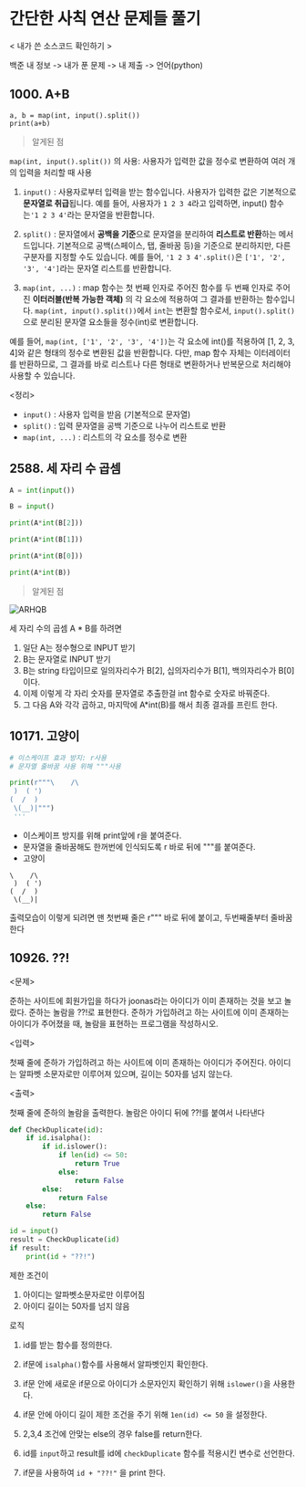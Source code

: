# 간단한 사칙 연산 문제들 풀기

< 내가 쓴 소스코드 확인하기 >

백준 내 정보 -> 내가 푼 문제 -> 내 제출 -> 언어(python) 


## 1000. A+B
```
a, b = map(int, input().split())
print(a+b)
```

>  알게된 점 

`map(int, input().split())` 의 사용: 사용자가 입력한 값을 정수로 변환하여 여러 개의 입력을 처리할 때 사용

1. `input()`
: 사용자로부터 입력을 받는 함수입니다. 사용자가 입력한 값은 기본적으로 **문자열로 취급**됩니다.
예를 들어, 사용자가 `1 2 3 4`라고 입력하면, input() 함수는`'1 2 3 4'`라는 문자열을 반환합니다.

2. `split()`
: 문자열에서 **공백을 기준**으로 문자열을 분리하여 **리스트로 반환**하는 메서드입니다. 기본적으로 공백(스페이스, 탭, 줄바꿈 등)을 기준으로 분리하지만, 다른 구분자를 지정할 수도 있습니다.
예를 들어, `'1 2 3 4'.split()`은 `['1', '2', '3', '4']`라는 문자열 리스트를 반환합니다.

3. `map(int, ...)`
: map 함수는 첫 번째 인자로 주어진 함수를 두 번째 인자로 주어진 **이터러블(반복 가능한 객체)** 의 각 요소에 적용하여 그 결과를 반환하는 함수입니다.
`map(int, input().split())`에서 `int`는 변환할 함수로서, `input().split()`으로 분리된 문자열 요소들을 정수(int)로 변환합니다.

예를 들어, `map(int, ['1', '2', '3', '4'])`는 각 요소에 int()를 적용하여 [1, 2, 3, 4]와 같은 형태의 정수로 변환된 값을 반환합니다.
다만, map 함수 자체는 이터레이터를 반환하므로, 그 결과를 바로 리스트나 다른 형태로 변환하거나 반복문으로 처리해야 사용할 수 있습니다.

<정리>
- `input()` : 사용자 입력을 받음 (기본적으로 문자열)
- `split()` : 입력 문자열을 공백 기준으로 나누어 리스트로 반환
- `map(int, ...)` : 리스트의 각 요소를 정수로 변환


## 2588. 세 자리 수 곱셈

```python
A = int(input())

B = input()

print(A*int(B[2]))

print(A*int(B[1]))

print(A*int(B[0]))

print(A*int(B))
```

> 알게된 점


![ARHQB](../IMG/백준1.png) 


세 자리 수의 곱셈 A * B를 하려면 

1. 일단 A는 정수형으로 INPUT 받기
2. B는 문자열로 INPUT 받기
3. B는 string 타입이므로 일의자리수가 B[2], 십의자리수가 B[1], 백의자리수가 B[0]이다. 
4. 이제 이렇게 각 자리 숫자를 문자열로 추출한걸 int 함수로 숫자로 바꿔준다. 
5. 그 다음 A와 각각 곱하고, 마지막에 A*int(B)를 해서 최종 결과를 프린트 한다. 



## 10171. 고양이 

```python
# 이스케이프 효과 방지: r사용
# 문자열 줄바꿈 사용 위해 """사용

print(r"""\    /\
 )  ( ')
(  /  )
 \(__)|""")
 '''
```

- 이스케이프 방지를 위해 print앞에 r을 붙여준다. 
- 문자열을 줄바꿈해도 한꺼번에 인식되도록 r 바로 뒤에 """를 붙여준다.
- 고양이 
```
\    /\
 )  ( ')
(  /  )
 \(__)|
 ```
 출력모습이 이렇게 되려면 맨 첫번째 줄은 r""" 바로 뒤에 붙이고, 두번째줄부터 줄바꿈 한다 


## 10926. ??!

<문제>

준하는 사이트에 회원가입을 하다가 joonas라는 아이디가 이미 존재하는 것을 보고 놀랐다. 준하는 놀람을 ??!로 표현한다. 준하가 가입하려고 하는 사이트에 이미 존재하는 아이디가 주어졌을 때, 놀람을 표현하는 프로그램을 작성하시오.

<입력>

첫째 줄에 준하가 가입하려고 하는 사이트에 이미 존재하는 아이디가 주어진다. 아이디는 알파벳 소문자로만 이루어져 있으며, 길이는 50자를 넘지 않는다.

<출력> 

첫째 줄에 준하의 놀람을 출력한다. 놀람은 아이디 뒤에 ??!를 붙여서 나타낸다

```python
def CheckDuplicate(id):
    if id.isalpha():
        if id.islower():
            if len(id) <= 50:
                return True
            else:
                return False
        else:
            return False
    else:
        return False

id = input()
result = CheckDuplicate(id)
if result:
    print(id + "??!")

```
제한 조건이 
1) 아이디는 알파벳소문자로만 이루어짐
2) 아이디 길이는 50자를 넘지 않음

로직
1. id를 받는 함수를 정의한다.
2. if문에  `isalpha()`함수를 사용해서 알파벳인지 확인한다.
3. if문 안에 새로운 if문으로 아이디가 소문자인지 확인하기 위해 `islower()`을 사용한다.
4. if문 안에 아이디 길이 제한 조건을 주기 위해 `1en(id) <= 50` 을 설정한다.
5. 2,3,4 조건에 안맞는 else의 경우 false를 return한다. 

6. id를 `input`하고 result를 id에 `checkDuplicate` 함수를 적용시킨 변수로 선언한다. 
7. if문을 사용하여 `id + "??!"` 을 print 한다. 